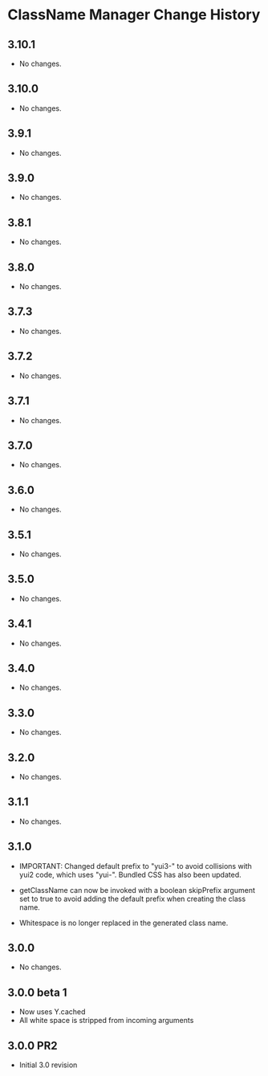 ClassName Manager Change History
================================

3.10.1
------

* No changes.

3.10.0
------

* No changes.

3.9.1
-----

* No changes.

3.9.0
-----

* No changes.

3.8.1
-----

* No changes.

3.8.0
-----

* No changes.

3.7.3
-----

* No changes.

3.7.2
-----

* No changes.

3.7.1
-----

* No changes.

3.7.0
-----

* No changes.

3.6.0
-----

* No changes.

3.5.1
-----

  * No changes.

3.5.0
-----

  * No changes.

3.4.1
-----

  * No changes.

3.4.0
-----

  * No changes.

3.3.0
-----

  * No changes.

3.2.0
-----

  * No changes.

3.1.1
-----

  * No changes.

3.1.0
-----

  * IMPORTANT: Changed default prefix to "yui3-" to avoid collisions with yui2 code,
    which uses "yui-". Bundled CSS has also been updated.

  * getClassName can now be invoked with a boolean skipPrefix argument set to true to
    avoid adding the default prefix when creating the class name.

  * Whitespace is no longer replaced in the generated class name.

3.0.0
-----

  * No changes.

3.0.0 beta 1
------------

  * Now uses Y.cached
  * All white space is stripped from incoming arguments

3.0.0 PR2
---------

* Initial 3.0 revision
